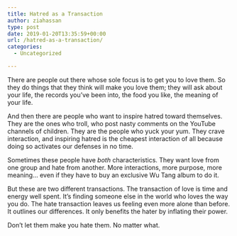 ```yaml
---
title: Hatred as a Transaction
author: ziahassan
type: post
date: 2019-01-20T13:35:59+00:00
url: /hatred-as-a-transaction/
categories:
  - Uncategorized

---
```

There are people out there whose sole focus is to get you to love them. So they do things that they think will make you love them; they will ask about your life, the records you&#8217;ve been into, the food you like, the meaning of your life. 

And then there are people who want to inspire hatred toward themselves. They are the ones who troll, who post nasty comments on the YouTube channels of children. They are the people who yuck your yum. They crave interaction, and inspiring hatred is the cheapest interaction of all because doing so activates our defenses in no time. 

Sometimes these people have _both_ characteristics. They want love from one group and hate from another. More interactions, more purpose, more meaning&#8230; even if they have to buy an exclusive Wu Tang album to do it. 

But these are two different transactions. The transaction of love is time and energy well spent. It&#8217;s finding someone else in the world who loves the way you do. The hate transaction leaves us feeling even more alone than before. It outlines our differences. It only benefits the hater by inflating their power.

Don&#8217;t let them make you hate them. No matter what.